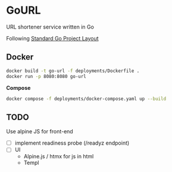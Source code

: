 # GoURL
URL shortener service written in Go

Following [Standard Go Project Layout](https://github.com/golang-standards/project-layout)

## Docker

```sh
docker build -t go-url -f deployments/Dockerfile .
docker run -p 8080:8080 go-url
```

**Compose**
```sh
docker compose -f deployments/docker-compose.yaml up --build
```

## TODO

Use alpine JS for front-end

- [ ] implement readiness probe (/readyz endpoint)
- [ ] UI
  - Alpine.js / htmx for js in html
  - Templ